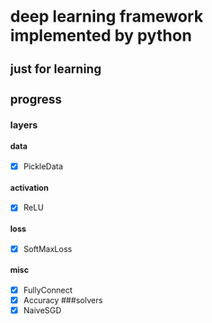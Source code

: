 # deep learning framework implemented by python
## just for learning
## progress
### layers
#### data
- [x] PickleData
#### activation
- [x] ReLU
#### loss
- [x] SoftMaxLoss
#### misc
- [x] FullyConnect
- [x] Accuracy
###solvers
- [x] NaiveSGD
